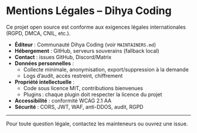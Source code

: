 # Mentions Légales – Dihya Coding

Ce projet open source est conforme aux exigences légales internationales (RGPD, DMCA, CNIL, etc.).

- **Éditeur** : Communauté Dihya Coding (voir `MAINTAINERS.md`)
- **Hébergement** : GitHub, serveurs souverains (fallback local)
- **Contact** : issues GitHub, Discord/Matrix
- **Données personnelles** :
  - Collecte minimale, anonymisation, export/suppression à la demande
  - Logs d’audit, accès restreint, chiffrement
- **Propriété intellectuelle** :
  - Code sous licence MIT, contributions bienvenues
  - Plugins : chaque plugin doit respecter la licence du projet
- **Accessibilité** : conformité WCAG 2.1 AA
- **Sécurité** : CORS, JWT, WAF, anti-DDOS, audit, RGPD

---

Pour toute question légale, contactez les mainteneurs ou ouvrez une issue.
